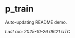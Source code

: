 # p_train

Auto-updating README demo.

<!--START_SECTION:status-->
_Last run: 2025-10-26 09:21 UTC_
<!--END_SECTION:status-->























































































































































































































































































































































































































































































































































































































































































































































































































































































































































































































































































































































































































































































































































































































































































